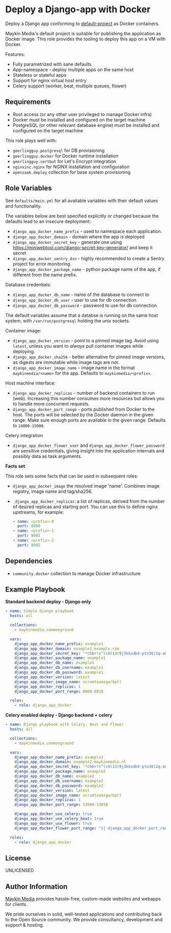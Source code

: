 Deploy a Django-app with Docker
===============================

Deploy a Django app conforming to [default-project][default-project] as Docker containers.

Maykin Media's default project is suitable for publishing the application as Docker
image. This role provides the tooling to deploy this app on a VM with Docker.

Features:

* Fully parametrized with sane defaults
* App-namespace - deploy multiple apps on the same host
* Stateless or stateful apps
* Support for nginx virtual host entry
* Celery support (worker, beat, multiple queues, flower)

Requirements
------------

* Root access (or any other user privileged to manage Docker infra)
* Docker must be installed and configured on the target machine
* PostgreSQL (or other relevant database engine) must be installed and configured on
  the target machine

This role plays well with:

* `geerlingguy.postgresql` for DB provisioning
* `geerlingguy.docker` for Docker runtime installation
* `geerlingguy.certbot` for Let's Encrypt integration
* `nginxinc.nginx` for NGINX installation and configuration
* `openzaak.deploy` collection for base system provisioning

Role Variables
--------------

See `defaults/main.yml` for all available variables with their default values and
functionality.

The variables below are best specified explicitly or changed because the defaults
lead to an insecure deployment:

* `django_app_docker_name_prefix` - used to namespace each application.
* `django_app_docker_domain` - domain where the app is deployed
* `django_app_docker_secret_key` - generate one using
  https://miniwebtool.com/django-secret-key-generator/ and keep it secret
* `django_app_docker_sentry_dsn` - highly recommended to create a Sentry project for
  error monitoring.
* `django_app_docker_package_name` - python package name of the app, if different from
  the name prefix.

Database credentials:

* `django_app_docker_db_name` - name of the database to connect to
* `django_app_docker_db_user` - user to use for db connection
* `django_app_docker_db_password` - password to use for db connection

The default variables assume that a databse is running on the same host system, with
`/var/run/postgresql` holding the unix sockets.

Container image:

* `django_app_docker_version` - point to a pinned image tag. Avoid using `latest`,
  unless you want to _always_ pull container images while deploying.
* `django_app_docker_sha256` - better alternative for pinned image versions, as digests
  are immutable while image tags are not.
* `django_app_docker_image_name` - image name in the format `maykinmedia/<name>` for the
  app. Defaults to `maykinmedia/<prefix>`.

Host machine interface:

* `django_app_docker_replicas` - number of backend containers to run (web). Increasing
  this number consumes more resources but allows you to handle more concurrent requests.
* `django_app_docker_port_range` - ports published from Docker to the host. 
  The ports will be selected by the Docker daemon in the given range. Make sure
  enough ports are available in the given range. Defaults to `14000-15000`.

Celery integration

* `django_app_docker_flower_user` and `django_app_docker_flower_password` are sensitive
  credentials, giving insight into the application internals and possibly data as task
  arguments.

**Facts set**

This role sets some facts that can be used in subsequent roles:

* `django_app_docker_image` the resolved image 'name'. Combines image registry, image name
  and tag/sha256.

* `_django_app_docker_replicas`: a list of replicas, derived from the number of desired
  replicas and starting port. You can use this to define nginx upstreams, for example:

  ```yaml
  - name: <prefix>-0
    port: 8000
  - name: <prefix>-1
    port: 8001
  - name: <prefix>-2
    port: 8002
  ```

Dependencies
------------

* `community.docker` collection to manage Docker infrastructure

Example Playbook
----------------

**Standard backend deploy - Django only**

```yaml
- name: Simple Django playbook
  hosts: all

  collections:
    - maykinmedia.commonground

  vars:
    django_app_docker_name_prefix: example1
    django_app_docker_domain: example1.example.com
    django_app_docker_secret_key: '*chbr!n^(s9(13(9j3kkodb4-ptn36)2q-a&2u!c6!tu)^53vr'
    django_app_docker_package_name: example1
    django_app_docker_db_name: example1
    django_app_docker_db_username: example1
    django_app_docker_db_password: example1
    django_app_docker_version: latest
    django_app_docker_image_name: scrumteamzgw/bptl
    django_app_docker_replicas: 1
    django_app_docker_port_range: 8000-8010

  roles:
    - role: django_app_docker
```

**Celery enabled deploy - Django backend + celery**

```yaml
- name: Django playbook with Celery, Beat and Flower
  hosts: all

  collections:
    - maykinmedia.commonground

  vars:
    django_app_docker_name_prefix: example2
    django_app_docker_domain: example2.maykinmedia.nl
    django_app_docker_secret_key: '*chbr!n^(s9(13(9j3kkodb4-ptn36)2q-a&2u!c6!tu)^53vr'
    django_app_docker_package_name: example2
    django_app_docker_db_name: example2
    django_app_docker_db_username: example2
    django_app_docker_db_password: example2
    django_app_docker_version: latest
    django_app_docker_image_name: scrumteamzgw/bptl
    django_app_docker_replicas: 1
    django_app_docker_port_range: 13000-13010

    django_app_docker_use_celery: true
    django_app_docker_use_celery_beat: true
    django_app_docker_use_flower: true
    django_app_docker_flower_port_range: "{{ django_app_docker_port_range }}"

  roles:
    - role: django_app_docker
```

License
-------

UNLICENSED

Author Information
------------------

[Maykin Media](https://www.maykinmedia.nl/en/) provides hassle-free, custom-made
websites and webapps for clients.

We pride ourselves in solid, well-tested applications and contributing back to the Open
Source community. We provide consultancy, development and support & hosting.

[default-project]: https://bitbucket.org/maykinmedia/default-project
